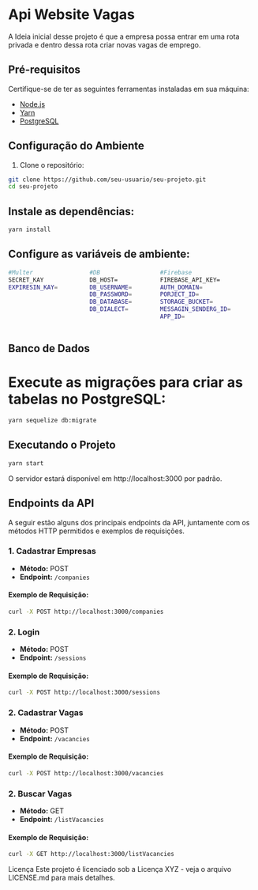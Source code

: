 # Api Website Vagas

<p>
  A Ideia inicial desse projeto é que a empresa possa entrar em uma rota privada e dentro dessa rota criar novas vagas de emprego. 
</p>

## Pré-requisitos
Certifique-se de ter as seguintes ferramentas instaladas em sua máquina:

- [Node.js](https://nodejs.org/)
- [Yarn](https://yarnpkg.com/)
- [PostgreSQL](https://www.postgresql.org/)

## Configuração do Ambiente

1. Clone o repositório:

```bash
git clone https://github.com/seu-usuario/seu-projeto.git
cd seu-projeto
````

## Instale as dependências:
```bash
yarn install
````
## Configure as variáveis de ambiente:
```bash
#Multer                #DB                 #Firebase
SECRET_KAY             DB_HOST=            FIREBASE_API_KEY=
EXPIRESIN_KAY=         DB_USERNAME=        AUTH_DOMAIN=
                       DB_PASSWORD=        PORJECT_ID=
                       DB_DATABASE=        STORAGE_BUCKET=
                       DB_DIALECT=         MESSAGIN_SENDERG_ID=
                                           APP_ID= 
                                    
````

## Banco de Dados
# Execute as migrações para criar as tabelas no PostgreSQL:
```bash
yarn sequelize db:migrate
````

## Executando o Projeto
```bash
yarn start
````

<p>O servidor estará disponível em http://localhost:3000 por padrão.</p>

## Endpoints da API

A seguir estão alguns dos principais endpoints da API, juntamente com os métodos HTTP permitidos e exemplos de requisições.

### 1. **Cadastrar Empresas**

- **Método:** POST
- **Endpoint:** `/companies`

#### Exemplo de Requisição:

```bash
curl -X POST http://localhost:3000/companies
````

### 2. **Login**

- **Método:** POST
- **Endpoint:** `/sessions`

#### Exemplo de Requisição:

```bash
curl -X POST http://localhost:3000/sessions
````

### 2. **Cadastrar Vagas**

- **Método:** POST
- **Endpoint:** `/vacancies`

#### Exemplo de Requisição:

```bash
curl -X POST http://localhost:3000/vacancies
````

### 2. **Buscar Vagas**

- **Método:** GET
- **Endpoint:** `/listVacancies`

#### Exemplo de Requisição:

```bash
curl -X GET http://localhost:3000/listVacancies
````
Licença
Este projeto é licenciado sob a Licença XYZ - veja o arquivo LICENSE.md para mais detalhes.












